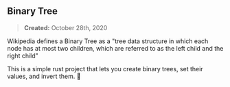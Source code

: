 ## Binary Tree
> **Created:** October 28th, 2020

Wikipedia defines a Binary Tree as a "tree data structure in which each node has at most two children, which are referred to as the left child and the right child"

This is a simple rust project that lets you create binary trees, set their values, and invert them.
🦀
